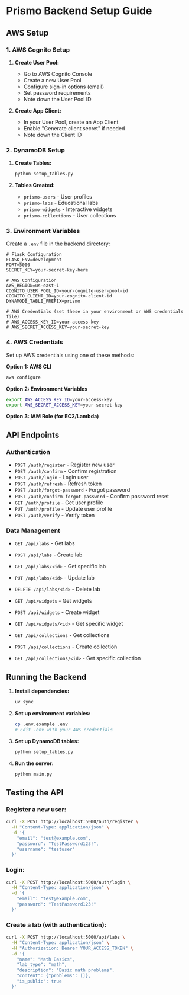 # Prismo Backend Setup Guide

## AWS Setup

### 1. AWS Cognito Setup

1. **Create User Pool:**
   - Go to AWS Cognito Console
   - Create a new User Pool
   - Configure sign-in options (email)
   - Set password requirements
   - Note down the User Pool ID

2. **Create App Client:**
   - In your User Pool, create an App Client
   - Enable "Generate client secret" if needed
   - Note down the Client ID

### 2. DynamoDB Setup

1. **Create Tables:**
   ```bash
   python setup_tables.py
   ```

2. **Tables Created:**
   - `prismo-users` - User profiles
   - `prismo-labs` - Educational labs
   - `prismo-widgets` - Interactive widgets
   - `prismo-collections` - User collections

### 3. Environment Variables

Create a `.env` file in the backend directory:

```env
# Flask Configuration
FLASK_ENV=development
PORT=5000
SECRET_KEY=your-secret-key-here

# AWS Configuration
AWS_REGION=us-east-1
COGNITO_USER_POOL_ID=your-cognito-user-pool-id
COGNITO_CLIENT_ID=your-cognito-client-id
DYNAMODB_TABLE_PREFIX=prismo

# AWS Credentials (set these in your environment or AWS credentials file)
# AWS_ACCESS_KEY_ID=your-access-key
# AWS_SECRET_ACCESS_KEY=your-secret-key
```

### 4. AWS Credentials

Set up AWS credentials using one of these methods:

**Option 1: AWS CLI**
```bash
aws configure
```

**Option 2: Environment Variables**
```bash
export AWS_ACCESS_KEY_ID=your-access-key
export AWS_SECRET_ACCESS_KEY=your-secret-key
```

**Option 3: IAM Role (for EC2/Lambda)**

## API Endpoints

### Authentication
- `POST /auth/register` - Register new user
- `POST /auth/confirm` - Confirm registration
- `POST /auth/login` - Login user
- `POST /auth/refresh` - Refresh token
- `POST /auth/forgot-password` - Forgot password
- `POST /auth/confirm-forgot-password` - Confirm password reset
- `GET /auth/profile` - Get user profile
- `PUT /auth/profile` - Update user profile
- `POST /auth/verify` - Verify token

### Data Management
- `GET /api/labs` - Get labs
- `POST /api/labs` - Create lab
- `GET /api/labs/<id>` - Get specific lab
- `PUT /api/labs/<id>` - Update lab
- `DELETE /api/labs/<id>` - Delete lab

- `GET /api/widgets` - Get widgets
- `POST /api/widgets` - Create widget
- `GET /api/widgets/<id>` - Get specific widget

- `GET /api/collections` - Get collections
- `POST /api/collections` - Create collection
- `GET /api/collections/<id>` - Get specific collection

## Running the Backend

1. **Install dependencies:**
   ```bash
   uv sync
   ```

2. **Set up environment variables:**
   ```bash
   cp .env.example .env
   # Edit .env with your AWS credentials
   ```

3. **Set up DynamoDB tables:**
   ```bash
   python setup_tables.py
   ```

4. **Run the server:**
   ```bash
   python main.py
   ```

## Testing the API

### Register a new user:
```bash
curl -X POST http://localhost:5000/auth/register \
  -H "Content-Type: application/json" \
  -d '{
    "email": "test@example.com",
    "password": "TestPassword123!",
    "username": "testuser"
  }'
```

### Login:
```bash
curl -X POST http://localhost:5000/auth/login \
  -H "Content-Type: application/json" \
  -d '{
    "email": "test@example.com",
    "password": "TestPassword123!"
  }'
```

### Create a lab (with authentication):
```bash
curl -X POST http://localhost:5000/api/labs \
  -H "Content-Type: application/json" \
  -H "Authorization: Bearer YOUR_ACCESS_TOKEN" \
  -d '{
    "name": "Math Basics",
    "lab_type": "math",
    "description": "Basic math problems",
    "content": {"problems": []},
    "is_public": true
  }'
```
